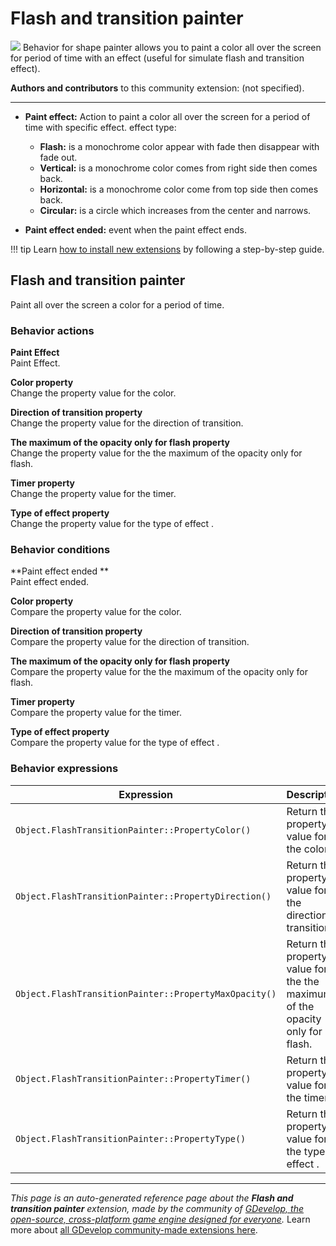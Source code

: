 # Flash and transition painter

<img src="https://resources.gdevelop-app.com/assets/Icons/movie-filter.svg" class="extension-icon"></img>
Behavior for shape painter allows you to paint a color all over the screen for period of time with an effect (useful for simulate flash and transition effect).

**Authors and contributors** to this community extension: (not specified).

---

* __Paint effect:__ Action to paint a color all over the screen for a period of time with specific effect.
effect type:
    * __Flash:__ is a monochrome color appear with fade then disappear with fade out.
    * __Vertical:__ is a monochrome color comes from right side then comes back.
    * __Horizontal:__ is a monochrome color come from top side then comes back.
    * __Circular:__ is a circle which increases from the center and narrows.

* __Paint effect ended:__ event when the paint effect ends.

!!! tip
    Learn [how to install new extensions](/gdevelop5/extensions/search) by following a step-by-step guide.



## Flash and transition painter 

Paint all over the screen a color for a period of time. 

### Behavior actions

**Paint Effect**  
Paint Effect.

**Color property**  
Change the property value for the color.

**Direction of transition property**  
Change the property value for the direction of transition.

**The maximum of the opacity only for flash property**  
Change the property value for the the maximum of the opacity only for flash.

**Timer property**  
Change the property value for the timer.

**Type of effect  property**  
Change the property value for the type of effect .

### Behavior conditions

**Paint effect ended **  
Paint effect ended.

**Color property**  
Compare the property value for the color.

**Direction of transition property**  
Compare the property value for the direction of transition.

**The maximum of the opacity only for flash property**  
Compare the property value for the the maximum of the opacity only for flash.

**Timer property**  
Compare the property value for the timer.

**Type of effect  property**  
Compare the property value for the type of effect .

### Behavior expressions

| Expression | Description |  |
|-----|-----|-----|
| `Object.FlashTransitionPainter::PropertyColor()` | Return the property value for the color. ||
| `Object.FlashTransitionPainter::PropertyDirection()` | Return the property value for the direction of transition. ||
| `Object.FlashTransitionPainter::PropertyMaxOpacity()` | Return the property value for the the maximum of the opacity only for flash. ||
| `Object.FlashTransitionPainter::PropertyTimer()` | Return the property value for the timer. ||
| `Object.FlashTransitionPainter::PropertyType()` | Return the property value for the type of effect . ||

---

*This page is an auto-generated reference page about the **Flash and transition painter** extension, made by the community of [GDevelop, the open-source, cross-platform game engine designed for everyone](https://gdevelop.io/).* Learn more about [all GDevelop community-made extensions here](/gdevelop5/extensions).